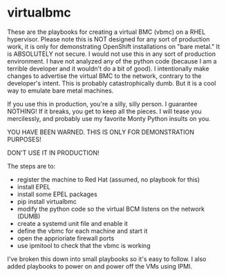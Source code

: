 # virtualbmc
These are the playbooks for creating a virtual BMC (vbmc) on a RHEL 
hypervisor. Please note this is NOT designed for any sort of production 
work, it is only for demonstrating OpenShift installations on "bare 
metal." It is ABSOLUTELY not secure. I would not use this in any sort 
of production environment. I have not analyzed any of the python code 
(because I am a terrible developer and it wouldn't do a bit of good). 
I intentionally make changes to advertise the virtual BMC to the network, 
contrary to the developer's intent. This is probably catastrophically 
dumb. But it is a cool way to emulate bare metal machines.

If you use this in production, you're a silly, silly person. I guarantee 
NOTHING! If it breaks, you get to keep all the pieces. I will tease you 
mercilessly, and probably use my favorite Monty Python insults on you.

YOU HAVE BEEN WARNED. THIS IS ONLY FOR DEMONSTRATION PURPOSES!

DON'T USE IT IN PRODUCTION!

The steps are to:
 - register the machine to Red Hat (assumed, no playbook for this)
 - install EPEL
 - install some EPEL packages
 - pip install virtualbmc
 - modify the python code so the virtual BCM listens on the network (DUMB)
 - create a systemd unit file and enable it
 - define the vbmc for each machine and start it
 - open the apprioriate firewall ports
 - use ipmitool to check that the vbmc is working

I've broken this down into small playbooks so it's easy to follow. I also
added playbooks to power on and power off the VMs using IPMI.

